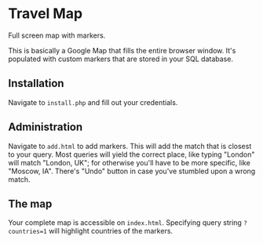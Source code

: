 # Travel Map
Full screen map with markers.

This is basically a Google Map that fills the entire browser window. It's populated with custom markers that are stored in your SQL database.

## Installation
Navigate to `install.php` and fill out your credentials.

## Administration
Navigate to `add.html` to add markers. This will add the match that is closest to your query. Most queries will yield the correct place, like typing "London" will match "London, UK"; for otherwise you'll have to be more specific, like "Moscow, IA".
There's "Undo" button in case you've stumbled upon a wrong match.

## The map
Your complete map is accessible on `index.html`. Specifying query string `?countries=1` will highlight countries of the markers.
